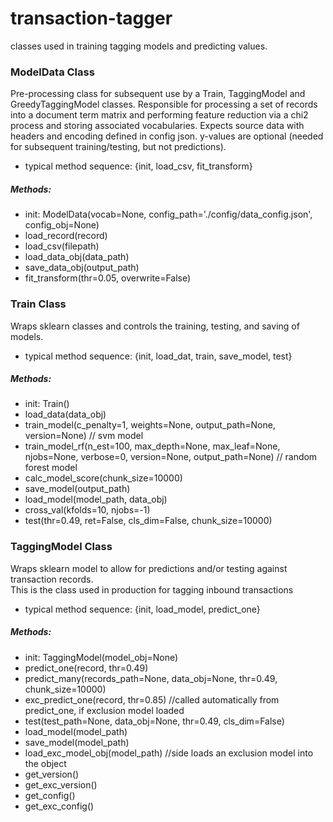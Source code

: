 # transaction-tagger
classes used in training tagging models and predicting values.

### ModelData Class
Pre-processing class for subsequent use by a Train, TaggingModel and GreedyTaggingModel classes.
Responsible for processing a set of records into a document term matrix and performing feature reduction via a chi2 process and storing associated vocabularies.
Expects source data with headers and encoding defined in config json.
y-values are optional (needed for subsequent training/testing, but not predictions).

* typical method sequence: {init, load\_csv, fit\_transform}

##### Methods:
* init: ModelData(vocab=None, config\_path='./config/data\_config.json', config\_obj=None)
* load\_record(record)
* load\_csv(filepath)
* load\_data\_obj(data\_path)
* save\_data\_obj(output\_path)
* fit\_transform(thr=0.05, overwrite=False)


### Train Class
Wraps sklearn classes and controls the training, testing, and saving of models.

* typical method sequence: {init, load\_dat, train, save\_model, test}

##### Methods:
* init: Train()
* load\_data(data\_obj)
* train\_model(c\_penalty=1, weights=None, output\_path=None, version=None) // svm model
* train\_model\_rf(n\_est=100, max\_depth=None, max\_leaf=None, njobs=None, verbose=0, version=None, output\_path=None) // random forest model
* calc\_model\_score(chunk\_size=10000)
* save\_model(output\_path)
* load\_model(model\_path, data\_obj)
* cross\_val(kfolds=10, njobs=-1)
* test(thr=0.49, ret=False, cls\_dim=False, chunk\_size=10000)


### TaggingModel Class
Wraps sklearn model to allow for predictions and/or testing against transaction records.   
This is the class used in production for tagging inbound transactions

* typical method sequence: {init, load\_model, predict\_one}

##### Methods:
* init: TaggingModel(model\_obj=None)
* predict\_one(record, thr=0.49)
* predict\_many(records\_path=None, data\_obj=None, thr=0.49, chunk\_size=10000)
* exc\_predict\_one(record, thr=0.85)  //called automatically from predict\_one, if exclusion model loaded
* test(test\_path=None, data\_obj=None, thr=0.49, cls\_dim=False)
* load\_model(model\_path)
* save\_model(model\_path)
* load\_exc\_model\_obj(model\_path)  //side loads an exclusion model into the object
* get\_version()
* get\_exc\_version()
* get\_config()
* get\_exc\_config()
